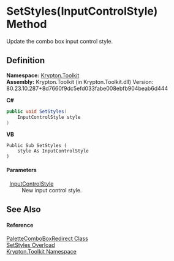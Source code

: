 # SetStyles(InputControlStyle) Method


Update the combo box input control style.



## Definition
**Namespace:** <a href="79d2eac2-21f4-54ff-7552-b20c33c30600.md">Krypton.Toolkit</a>  
**Assembly:** Krypton.Toolkit (in Krypton.Toolkit.dll) Version: 80.23.10.287+8d7660f9dc5efd033fabe008ebfb904beab6d444

**C#**
``` C#
public void SetStyles(
	InputControlStyle style
)
```
**VB**
``` VB
Public Sub SetStyles ( 
	style As InputControlStyle
)
```



#### Parameters
<dl><dt>  <a href="e1fde1bd-3499-b844-5329-978e51324da3.md">InputControlStyle</a></dt><dd>New input control style.</dd></dl>

## See Also


#### Reference
<a href="2b9ce149-6ca5-dccc-bf24-c10c74f98e68.md">PaletteComboBoxRedirect Class</a>  
<a href="58a7d022-dd1d-6e2b-fddd-d4906ab03f60.md">SetStyles Overload</a>  
<a href="79d2eac2-21f4-54ff-7552-b20c33c30600.md">Krypton.Toolkit Namespace</a>  
